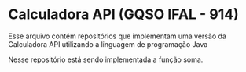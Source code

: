 # Calculadora API (GQSO IFAL - 914)

Esse arquivo contém repositórios que implementam uma versão da Calculadora API utilizando a linguagem de programação Java  

Nesse repositório está sendo implementada a função soma.
